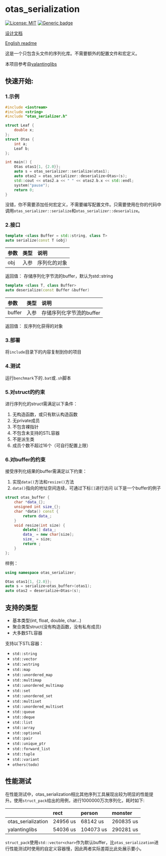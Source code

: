 # otas_serialization

[![License: MIT](https://img.shields.io/badge/License-MIT-brightgreen.svg)](https://opensource.org/licenses/MIT)
[![Generic badge](https://img.shields.io/badge/C++-20-blue.svg)](https://shields.io/)

[设计文档](https://github.com/maoliangcd/otas_serialization/blob/main/doc/design.md)

[English readme](https://github.com/maoliangcd/otas_serialization/blob/main/doc/readme_english.md)

这是一个只包含头文件的序列化库。不需要额外的配置文件和宏定义。

本项目参考自[yalantinglibs](https://github.com/alibaba/yalantinglibs)

## 快速开始:
### 1.示例
```cpp
#include <iostream>
#include <string>
#include "otas_serializer.h"

struct Leaf {
    double x;
};
struct Otas {
    int a;
    Leaf b;
};

int main() {
    Otas otas1{1, {2.0}};
    auto s = otas_serializer::serialize(otas1);
    auto otas2 = otas_serializer::deserialize<Otas>(s);
    std::cout << otas2.a << " " << otas2.b.x << std::endl;
    system("pause");
    return 0;
}
```
没错，你不需要添加任何宏定义，不需要编写配置文件。只需要使用在你的代码中调用`otas_serializer::serialize`和`otas_serializer::deserialize`。

### 2.接口
```cpp
template <class Buffer = std::string, class T>
auto serialize(const T &obj)
```

| 参数 | 类型| 说明 |
| :--- | :--- | :--- |
| obj | 入参 | 序列化的对象|

返回值：
存储序列化字节流的buffer，默认为std::string

```cpp
template <class T, class Buffer>
auto deserialize(const Buffer &buffer)
```
| 参数 | 类型| 说明 |
| :--- | :--- | :--- |
| buffer | 入参 | 存储序列化字节流的buffer |

返回值：
反序列化获得的对象

### 3.部署
将`include`目录下的内容复制到你的项目

### 4.测试
运行`benchmark`下的`.bat`或`.sh`脚本

### 5.对struct的约束
进行序列化的struct需满足以下条件：
1. 无构造函数，或只有默认构造函数
2. 无private成员
3. 不包含裸指针
4. 不包含未支持的STL容器
5. 不是派生类
6. 成员个数不超过16个（可自行配置上限）

### 6.对buffer的约束
接受序列化结果的buffer需满足以下约束：
1. 实现`data()`方法和`resize()`方法
2. `data()`指向的地址空间连续，可通过下标`[]`进行访问
以下是一个buffer的例子
```cpp
struct otas_buffer {
    char *data_{};
    unsigned int size_{};
    char *data() const {
        return data_;
    }
    void resize(int size) {
        delete[] data_;
        data_ = new char[size];
        size_ = size;
        return ;
    }
};
```
样例：
```cpp
using namespace otas_serializer;

Otas otas1{1, {2.0}};
auto s = serialize<otas_buffer>(otas1);
auto otas2 = deserialize<Otas>(s);
```

## 支持的类型
- 基本类型(int, float, double, char...)
- 聚合类型struct(没有构造函数，没有私有成员)
- 大多数STL容器

支持以下STL容器：
- `std::string`
- `std::vector`
- `std::wstring`
- `std::map`
- `std::unordered_map`
- `std::multimap`
- `std::unordered_multimap`
- `std::set`
- `std::unordered_set`
- `std::multiset`
- `std::unordered_multiset`
- `std::queue`
- `std::deque`
- `std::list`
- `std::array`
- `std::optional`
- `std::pair`
- `std::unique_ptr`
- `std::forward_list`
- `std::tuple`
- `std::variant`
- `others(todo)`

## 性能测试
在性能测试中，otas_serialization相比其他序列工具展现出较为明显的性能提升。使用`struct_pack`给出的用例，进行1000000万次序列化，耗时如下:

| | rect | person | monster |
| :--- | :--- | :--- | :--- |
| otas_serialization | 24956 us | 68142 us | 260835 us |
| yalantinglibs | 54036 us | 104073 us | 290281 us |

`struct_pack`使用`std::vector<char>`作为默认buffer，比`otas_serialization`进行性能测试时使用的自定义容器慢，因此两者实际差距比此处展示要小。